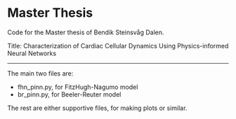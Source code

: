 # Master Thesis

Code for the Master thesis of Bendik Steinsvåg Dalen.

Title: Characterization of Cardiac Cellular Dynamics Using Physics-informed Neural Networks
__________________________________________________________________________________________________

The main two files are:

- fhn_pinn.py, for FitzHugh-Nagumo model
- br_pinn.py,  for Beeler-Reuter model

The rest are either supportive files, for making plots or similar.
